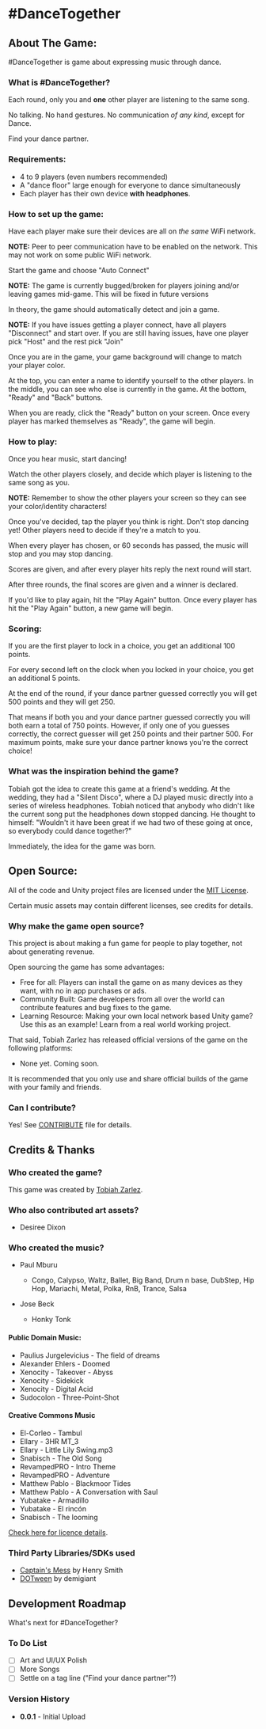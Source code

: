 ﻿# \#DanceTogether #

## About The Game:

\#DanceTogether is game about expressing music through dance.

### What is \#DanceTogether?

Each round, only you and **one** other player are listening to the same song.

No talking. No hand gestures. No communication *of any kind*, except for Dance.

Find your dance partner.

### Requirements:

- 4 to 9 players (even numbers recommended)
- A "dance floor" large enough for everyone to dance simultaneously 
- Each player has their own device **with headphones**.

### How to set up the game:

Have each player make sure their devices are all on *the same* WiFi network.

**NOTE:** Peer to peer communication have to be enabled on the network. This may not work on some public WiFi network.

Start the game and choose "Auto Connect"

**NOTE:** The game is currently bugged/broken for players joining and/or leaving games mid-game. This will be fixed in future versions

In theory, the game should automatically detect and join a game.

**NOTE:** If you have issues getting a player connect, have all players "Disconnect" and start over. If you are still having issues, have one player pick "Host" and the rest pick "Join"

Once you are in the game, your game background will change to match your player color.

At the top, you can enter a name to identify yourself to the other players. In the middle, you can see who else is currently in the game. At the bottom, "Ready" and "Back" buttons.

When you are ready, click the "Ready" button on your screen. Once every player has marked themselves as "Ready", the game will begin.

### How to play:

Once you hear music, start dancing!

Watch the other players closely, and decide which player is listening to the same song as you.

**NOTE:** Remember to show the other players your screen so they can see your color/identity characters!

Once you've decided, tap the player you think is right. Don't stop dancing yet! Other players need to decide if they're a match to you.

When every player has chosen, or 60 seconds has passed, the music will stop and you may stop dancing.

Scores are given, and after every player hits reply the next round will start.

After three rounds, the final scores are given and a winner is declared.

If you'd like to play again, hit the "Play Again" button. Once every player has hit the "Play Again" button, a new game will begin.

### Scoring:

If you are the first player to lock in a choice, you get an additional 100 points.

For every second left on the clock when you locked in your choice, you get an additional 5 points.

At the end of the round, if your dance partner guessed correctly you will get 500 points and they will get 250.

That means if both you and your dance partner guessed correctly you will both earn a total of 750 points. However, if only one of you guesses correctly, the correct guesser will get 250 points and their partner 500. For maximum points, make sure your dance partner knows you're the correct choice! 

### What was the inspiration behind the game?

Tobiah got the idea to create this game at a friend's wedding. At the wedding, they had a "Silent Disco", where a DJ played music directly into a series of wireless headphones. Tobiah noticed that anybody who didn't like the current song put the headphones down stopped dancing. He thought to himself: "Wouldn't it have been great if we had two of these going at once, so everybody could dance together?"

Immediately, the idea for the game was born.

## Open Source:

All of the code and Unity project files are licensed under the [MIT License](LICENSE.txt).

Certain music assets may contain different licenses, see credits for details.

### Why make the game open source?

This project is about making a fun game for people to play together, not about generating revenue.

Open sourcing the game has some advantages:

- Free for all: Players can install the game on as many devices as they want, with no in app purchases or ads.
- Community Built: Game developers from all over the world can contribute features and bug fixes to the game.
- Learning Resource: Making your own local network based Unity game? Use this as an example! Learn from a real world working project.

That said, Tobiah Zarlez has released official versions of the game on the following platforms:

- None yet. Coming soon.

It is recommended that you only use and share official builds of the game with your family and friends.

### Can I contribute?

Yes! See [CONTRIBUTE](Contribute.md) file for details.

## Credits & Thanks

### Who created the game?

This game was created by [Tobiah Zarlez](http://www.TobiahZ.com).

### Who also contributed art assets?

- Desiree Dixon

### Who created the music?

- Paul Mburu
    - Congo, Calypso, Waltz, Ballet, Big Band, Drum n base, DubStep, Hip Hop, Mariachi, Metal, Polka, RnB, Trance, Salsa

- Jose Beck
    - Honky Tonk

#### Public Domain Music:

- Paulius Jurgelevicius - The field of dreams
- Alexander Ehlers - Doomed
- Xenocity - Takeover - Abyss
- Xenocity - Sidekick
- Xenocity - Digital Acid
- Sudocolon - Three-Point-Shot

#### Creative Commons Music

- El-Corleo - Tambul
- Ellary - 3HR MT_3
- Ellary - Little Lily Swing.mp3
- Snabisch - The Old Song
- RevampedPRO - Intro Theme
- RevampedPRO - Adventure
- Matthew Pablo - Blackmoor Tides
- Matthew Pablo - A Conversation with Saul
- Yubatake - Armadillo
- Yubatake - El rincón
- Snabisch - The looming

[Check here for licence details](http://creativecommons.org/licenses/by/3.0/).

### Third Party Libraries/SDKs used

- [Captain's Mess](https://github.com/hengineer/CaptainsMess) by Henry Smith
- [DOTween](http://dotween.demigiant.com/) by demigiant

## Development Roadmap

What's next for \#DanceTogether?

### To Do List

- [ ] Art and UI/UX Polish
- [ ] More Songs
- [ ] Settle on a tag line ("Find your dance partner"?)

### Version History

- **0.0.1** - Initial Upload
